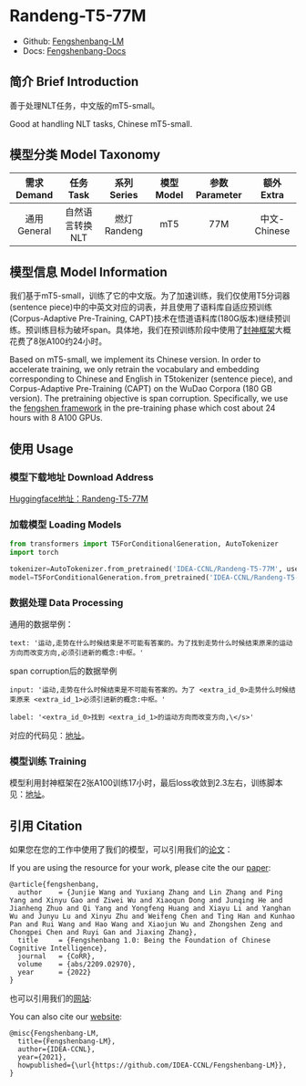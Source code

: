 # Randeng-T5-77M

- Github: [Fengshenbang-LM](https://github.com/IDEA-CCNL/Fengshenbang-LM)
- Docs: [Fengshenbang-Docs](https://fengshenbang-doc.readthedocs.io/)

## 简介 Brief Introduction

善于处理NLT任务，中文版的mT5-small。

Good at handling NLT tasks, Chinese mT5-small.

## 模型分类 Model Taxonomy

|  需求 Demand  | 任务 Task       | 系列 Series      | 模型 Model    | 参数 Parameter | 额外 Extra |
|  :----:  | :----:  | :----:  | :----:  | :----:  | :----:  |
| 通用 General | 自然语言转换 NLT | 燃灯 Randeng | mT5 |      77M      |     中文-Chinese    |

## 模型信息 Model Information

我们基于mT5-small，训练了它的中文版。为了加速训练，我们仅使用T5分词器(sentence piece)中的中英文对应的词表，并且使用了语料库自适应预训练(Corpus-Adaptive Pre-Training, CAPT)技术在悟道语料库(180G版本)继续预训练。预训练目标为破坏span。具体地，我们在预训练阶段中使用了[封神框架](https://github.com/IDEA-CCNL/Fengshenbang-LM/tree/main/fengshen)大概花费了8张A100约24小时。

Based on mT5-small, we implement its Chinese version. In order to accelerate training, we only retrain the vocabulary and embedding corresponding to Chinese and English in T5tokenizer (sentence piece), and Corpus-Adaptive Pre-Training (CAPT) on the WuDao Corpora (180 GB version). The pretraining objective is span corruption. Specifically, we use the [fengshen framework](https://github.com/IDEA-CCNL/Fengshenbang-LM/tree/main/fengshen) in the pre-training phase which cost about 24 hours with 8 A100 GPUs.

## 使用 Usage

### 模型下载地址 Download Address

[Huggingface地址：Randeng-T5-77M](https://huggingface.co/IDEA-CCNL/Randeng-T5-77M)

### 加载模型 Loading Models

```python
from transformers import T5ForConditionalGeneration, AutoTokenizer
import torch

tokenizer=AutoTokenizer.from_pretrained('IDEA-CCNL/Randeng-T5-77M', use_fast=false)
model=T5ForConditionalGeneration.from_pretrained('IDEA-CCNL/Randeng-T5-77M')
```

### 数据处理 Data Processing

通用的数据举例：
```
text: '运动,走势在什么时候结束是不可能有答案的。为了找到走势什么时候结束原来的运动方向而改变方向,必须引进新的概念:中枢。'
```
span corruption后的数据举例
```
input: '运动,走势在什么时候结束是不可能有答案的。为了 <extra_id_0>走势什么时候结束原来 <extra_id_1>必须引进新的概念:中枢。'

label: '<extra_id_0>找到 <extra_id_1>的运动方向而改变方向,\</s>'
```
对应的代码见：[地址](https://github.com/IDEA-CCNL/Fengshenbang-LM/blob/main/fengshen/data/t5_dataloader/t5_datasets.py)。

### 模型训练 Training

模型利用封神框架在2张A100训练17小时，最后loss收敛到2.3左右，训练脚本见：[地址](https://github.com/IDEA-CCNL/Fengshenbang-LM/blob/main/fengshen/examples/pretrain_t5/pretrain_mt5_small.sh)。

## 引用 Citation

如果您在您的工作中使用了我们的模型，可以引用我们的[论文](https://arxiv.org/abs/2209.02970)：

If you are using the resource for your work, please cite the our [paper](https://arxiv.org/abs/2209.02970):

```text
@article{fengshenbang,
  author    = {Junjie Wang and Yuxiang Zhang and Lin Zhang and Ping Yang and Xinyu Gao and Ziwei Wu and Xiaoqun Dong and Junqing He and Jianheng Zhuo and Qi Yang and Yongfeng Huang and Xiayu Li and Yanghan Wu and Junyu Lu and Xinyu Zhu and Weifeng Chen and Ting Han and Kunhao Pan and Rui Wang and Hao Wang and Xiaojun Wu and Zhongshen Zeng and Chongpei Chen and Ruyi Gan and Jiaxing Zhang},
  title     = {Fengshenbang 1.0: Being the Foundation of Chinese Cognitive Intelligence},
  journal   = {CoRR},
  volume    = {abs/2209.02970},
  year      = {2022}
}
```

也可以引用我们的[网站](https://github.com/IDEA-CCNL/Fengshenbang-LM/):

You can also cite our [website](https://github.com/IDEA-CCNL/Fengshenbang-LM/):

```text
@misc{Fengshenbang-LM,
  title={Fengshenbang-LM},
  author={IDEA-CCNL},
  year={2021},
  howpublished={\url{https://github.com/IDEA-CCNL/Fengshenbang-LM}},
}
```

